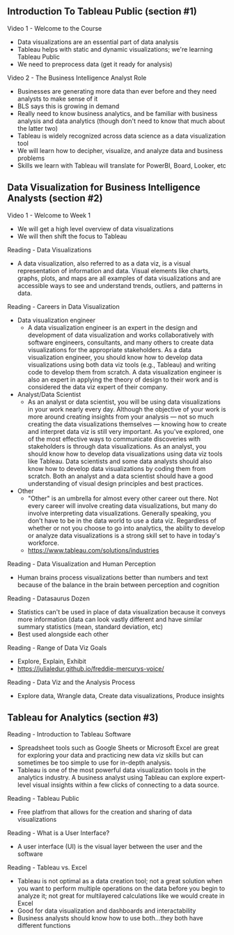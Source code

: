 ## Introduction To Tableau Public (section #1)

Video 1 - Welcome to the Course
- Data visualizations are an essential part of data analysis
- Tableau helps with static and dynamic visualizations; we're learning Tableau Public
- We need to preprocess data (get it ready for analysis)

Video 2 - The Business Intelligence Analyst Role
- Businesses are generating more data than ever before and they need analysts to make sense of it
- BLS says this is growing in demand
- Really need to know business analytics, and be familiar with business analysis and data analytics (though don't need to know that much about the latter two)
- Tableau is widely recognized across data science as a data visualization tool
- We will learn how to decipher, visualize, and analyze data and business problems
- Skills we learn with Tableau will translate for PowerBI, Board, Looker, etc


## Data Visualization for Business Intelligence Analysts (section #2)

Video 1 - Welcome to Week 1
- We will get a high level overview of data visualizations
- We will then shift the focus to Tableau

Reading - Data Visualizations
- A data visualization, also referred to as a data viz, is a visual representation of information and data. Visual elements like charts, graphs, plots, and maps are all examples of data visualizations and are accessible ways to see and understand trends, 
  outliers, and patterns in data.

Reading - Careers in Data Visualization
- Data visualization engineer
  - A data visualization engineer is an expert in the design and development of data visualization and works collaboratively with software engineers, consultants, and many others to create data visualizations for the appropriate stakeholders.
    As a data visualization engineer, you should know how to develop data visualizations using both data viz tools (e.g., Tableau) and writing code to develop them from scratch. A data visualization engineer is also an expert in applying the theory of 
    design to their work and is considered the data viz expert of their company.
- Analyst/Data Scientist
  - As an analyst or data scientist, you will be using data visualizations in your work nearly every day. Although the objective of your work is more around creating insights from your analysis — not so much creating the data visualizations themselves — 
    knowing how to create and interpret data viz is still very important. As you've explored, one of the most effective ways to communicate discoveries with stakeholders is through data visualizations.
    As an analyst, you should know how to develop data visualizations using data viz tools like Tableau. Data scientists and some data analysts should also know how to develop data visualizations by coding them from scratch. Both an analyst and a 
    data scientist should have a good understanding of visual design principles and best practices.
- Other
  - "Other" is an umbrella for almost every other career out there. Not every career will involve creating data visualizations, but many do involve interpreting data visualizations. Generally speaking, you don't have to be in the data world to use a data viz. 
    Regardless of whether or not you choose to go into analytics, the ability to develop or analyze data visualizations is a strong skill set to have in today's workforce.
  - https://www.tableau.com/solutions/industries 

Reading - Data Visualization and Human Perception
- Human brains process visualizations better than numbers and text because of the balance in the brain between perception and cognition

Reading - Datasaurus Dozen
- Statistics can't be used in place of data visualization because it conveys more information (data can look vastly different and have similar summary statistics (mean, standard deviation, etc)
- Best used alongside each other

Reading - Range of Data Viz Goals
- Explore, Explain, Exhibit
- https://julialedur.github.io/freddie-mercurys-voice/

Reading - Data Viz and the Analysis Process
- Explore data, Wrangle data, Create data visualizations, Produce insights


## Tableau for Analytics (section #3)

Reading - Introduction to Tableau Software
- Spreadsheet tools such as Google Sheets or Microsoft Excel are great for exploring your data and practicing new data viz skills but can sometimes be too simple to use for in-depth analysis. 
- Tableau is one of the most powerful data visualization tools in the analytics industry. A business analyst using Tableau can explore expert-level visual insights within a few clicks of connecting to a data source.

Reading - Tableau Public
- Free platfrom that allows for the creation and sharing of data visualizations

Reading - What is a User Interface?
- A user interface (UI) is the visual layer between the user and the software

Reading - Tableau vs. Excel
- Tableau is not optimal as a data creation tool; not a great solution when you want to perform multiple operations on the data before you begin to analyze it; not great for multilayered calculations like we would create in Excel
- Good for data visualization and dashboards and interactability
- Business analysts should know how to use both...they both have different functions
